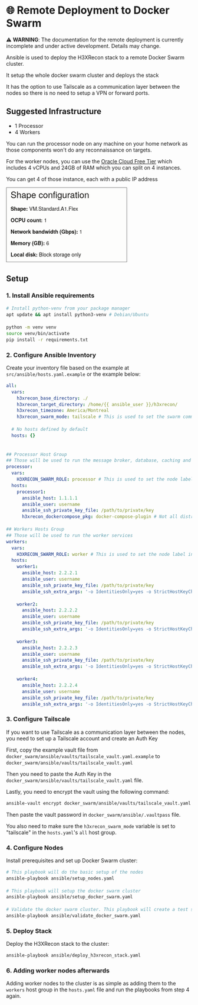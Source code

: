# 🌐 Remote Deployment to Docker Swarm

⚠️ **WARNING**: The documentation for the remote deployment is currently incomplete and under active development. Details may change.

Ansible is used to deploy the H3XRecon stack to a remote Docker Swarm cluster.

It setup the whole docker swarm cluster and deploys the stack

It has the option to use Tailscale as a communication layer between the nodes so there is no need to setup a VPN or forward ports.

## Suggested Infrastructure

- 1 Processor
- 4 Workers

You can run the processor node on any machine on your home network as those components won't do any reconnaissance on targets.

For the worker nodes, you can use the [Oracle Cloud Free Tier](https://www.oracle.com/cloud/free/) which includes 4 vCPUs and 24GB of RAM which you can split on 4 instances.

You can get 4 of those instance, each with a public IP address

![Oracle Cloud Free Tier](../docs/assets/oci_free_tier.png)

## Setup

### 1. Install Ansible requirements

```bash
# Install python-venv from your package manager
apt update && apt install python3-venv # Debian/Ubuntu

python -m venv venv
source venv/bin/activate
pip install -r requirements.txt
```

### 2. Configure Ansible Inventory

Create your inventory file based on the example at `src/ansible/hosts.yaml.example` or the example below:

```yaml:hosts.yaml
all:
  vars:
    h3xrecon_base_directory: ./
    h3xrecon_target_directory: /home/{{ ansible_user }}/h3xrecon/
    h3xrecon_timezone: America/Montreal
    h3xrecon_swarm_mode: tailscale # This is used to set the swarm communicationmode to tailscale or lan

  # No hosts defined by default
  hosts: {}
    

## Processor Host Group
## Those will be used to run the message broker, database, caching and processor services
processor:
  vars:
    H3XRECON_SWARM_ROLE: processor # This is used to set the node label in docker swarm
  hosts:
    processor1:
      ansible_host: 1.1.1.1
      ansible_user: username
      ansible_ssh_private_key_file: /path/to/private/key
      h3xrecon_dockercompose_pkg: docker-compose-plugin # Not all distros have the same package name so we set it here

## Workers Hosts Group
## Those will be used to run the worker services
workers:
  vars:
    H3XRECON_SWARM_ROLE: worker # This is used to set the node label in docker swarm
  hosts:
    worker1:
      ansible_host: 2.2.2.1
      ansible_user: username
      ansible_ssh_private_key_file: /path/to/private/key
      ansible_ssh_extra_args: '-o IdentitiesOnly=yes -o StrictHostKeyChecking=no'

    worker2:
      ansible_host: 2.2.2.2
      ansible_user: username
      ansible_ssh_private_key_file: /path/to/private/key
      ansible_ssh_extra_args: '-o IdentitiesOnly=yes -o StrictHostKeyChecking=no'

    worker3:
      ansible_host: 2.2.2.3
      ansible_user: username
      ansible_ssh_private_key_file: /path/to/private/key
      ansible_ssh_extra_args: '-o IdentitiesOnly=yes -o StrictHostKeyChecking=no'

    worker4:
      ansible_host: 2.2.2.4
      ansible_user: username
      ansible_ssh_private_key_file: /path/to/private/key
      ansible_ssh_extra_args: '-o IdentitiesOnly=yes -o StrictHostKeyChecking=no'
```

### 3. Configure Tailscale

If you want to use Tailscale as a communication layer between the nodes, you need to set up a Tailscale account and create an Auth Key

First, copy the example vault file from `docker_swarm/ansible/vaults/tailscale_vault.yaml.example` to `docker_swarm/ansible/vaults/tailscale_vault.yaml`

Then you need to paste the Auth Key in the `docker_swarm/ansible/vaults/tailscale_vault.yaml` file.

Lastly, you need to encrypt the vault using the following command:

```bash
ansible-vault encrypt docker_swarm/ansible/vaults/tailscale_vault.yaml
```

Then paste the vault password in `docker_swarm/ansible/.vaultpass` file.

You also need to make sure the `h3xrecon_swarm_mode` variable is set to "tailscale" in the `hosts.yaml`'s `all` host group.

### 4. Configure Nodes

Install prerequisites and set up Docker Swarm cluster:

```bash
# This playbook will do the basic setup of the nodes
ansible-playbook ansible/setup_nodes.yaml

# This playbook will setup the docker swarm cluster
ansible-playbook ansible/setup_docker_swarm.yaml

# Validate the docker swarm cluster. This playbook will create a test service to make sure the cluster is working properly.
ansible-playbook ansible/validate_docker_swarm.yaml
```

### 5. Deploy Stack

Deploy the H3XRecon stack to the cluster:

```bash
ansible-playbook ansible/deploy_h3xrecon_stack.yaml
```

### 6. Adding worker nodes afterwards

Adding worker nodes to the cluster is as simple as adding them to the `workers` host group in the `hosts.yaml` file and run the playbooks from step 4 again.

